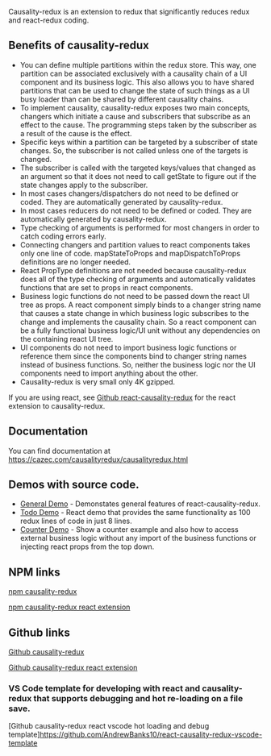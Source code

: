 Causality-redux is an extension to redux that significantly reduces redux and react-redux coding.

## Benefits of causality-redux
- You can define multiple partitions within the redux store. This way, one partition can be associated exclusively with a causality chain of a UI component and its business logic. This also allows you to have shared partitions that can be used to change the state of such things as a UI busy loader than can be shared by different causality chains.
- To implement causality, causality-redux exposes two main concepts, changers which initiate a cause and subscribers that subscribe as an effect to the cause. The programming steps taken by the subscriber as a result of the cause is the effect.
- Specific keys within a partition can be targeted by a subscriber of state changes. So, the subscriber is not called unless one of the targets is changed.
- The subscriber is called with the targeted keys/values that changed as an argument so that it does not need to call getState to figure out if the state changes apply to the subscriber.
- In most cases changers/dispatchers do not need to be defined or coded. They are automatically generated by causality-redux.
- In most cases reducers do not need to be defined or coded. They are automatically generated by causality-redux.           
- Type checking of arguments is performed for most changers in order to catch coding errors early.
- Connecting changers and partition values to react components takes only one line of code. mapStateToProps and mapDispatchToProps definitions are no longer needed.
- React PropType definitions are not needed because causality-redux does all of the type checking of arguments and automatically validates functions that are set to props in react components.
- Business logic functions do not need to be passed down the react UI tree as props. A react component simply binds to a changer string name that causes a state change in which business logic subscribes to the change and implements the causality chain. So a react component can be a fully functional business logic/UI unit without any dependencies on the containing react UI tree.
- UI components do not need to import business logic functions or reference them since the components bind to changer string names instead of business functions. So, neither the business logic nor the UI components need to import anything about the other.
- Causality-redux is very small only 4K gzipped.

If you are using react, see [Github react-causality-redux](https://github.com/AndrewBanks10/react-causality-redux) for the react extension to causality-redux.

## Documentation

You can find documentation at <https://cazec.com/causalityredux/causalityredux.html>

## Demos with source code.
- [General Demo](https://cazec.com/causalityredux/causalityreduxdemo.html) - Demonstates general features of react-causality-redux.
- [Todo Demo](https://cazec.com/causalityredux/todo.htm) - React demo that provides the same functionality as 100 redux lines of code in just 8 lines. 
- [Counter Demo](https://cazec.com/causalityredux/countertest.html) - Show a counter example and also how to access external business logic without any import of the business functions or injecting react props from the top down.

## NPM links

[npm causality-redux](https://www.npmjs.com/package/causality-redux)

[npm causality-redux react extension](https://www.npmjs.com/package/react-causality-redux)

## Github links

[Github causality-redux](https://github.com/AndrewBanks10/causality-redux)

[Github causality-redux react extension](https://github.com/AndrewBanks10/react-causality-redux)

### VS Code template for developing with react and causality-redux that supports debugging and hot re-loading on a file save.

[Github causality-redux react vscode hot loading and debug template]https://github.com/AndrewBanks10/react-causality-redux-vscode-template







